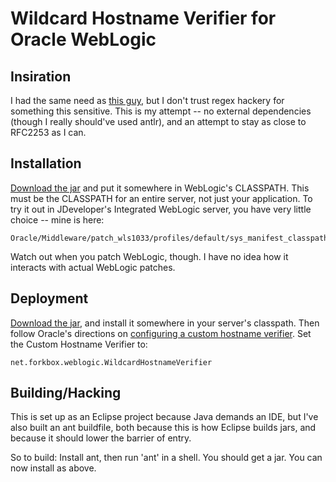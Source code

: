 # Wildcard Hostname Verifier for Oracle WebLogic

## Insiration

I had the same need as [this guy](http://jandrewthompson.blogspot.com/2010/04/weblogic-and-wildcard-ssl-certificates.html), but I don't trust regex hackery for something this sensitive. This is my attempt -- no external dependencies (though I really should've used antlr), and an attempt to stay as close to RFC2253 as I can.

## Installation

[Download the jar][download] and put it somewhere in WebLogic's CLASSPATH. This must be the CLASSPATH for an entire server, not just your application. To try it out in JDeveloper's Integrated WebLogic server, you have very little choice -- mine is here:

    Oracle/Middleware/patch_wls1033/profiles/default/sys_manifest_classpath/weblogic_patch.jar

Watch out when you patch WebLogic, though. I have no idea how it interacts with actual WebLogic patches.

## Deployment

[Download the jar][download], and install it somewhere in your server's classpath. Then follow Oracle's directions on [configuring a custom hostname verifier](http://download.oracle.com/docs/cd/E12840_01/wls/docs103/ConsoleHelp/taskhelp/security/ConfigureACustomHostNameVerifier.html). Set the Custom Hostname Verifier to:

    net.forkbox.weblogic.WildcardHostnameVerifier

## Building/Hacking

This is set up as an Eclipse project because Java demands an IDE, but I've also built an ant buildfile, both because this is how Eclipse builds jars, and because it should lower the barrier of entry.

So to build: Install ant, then run 'ant' in a shell. You should get a jar. You can now install as above.

  [download]: http://github.com/masover/wildcard-hostname-verifier/downloads
